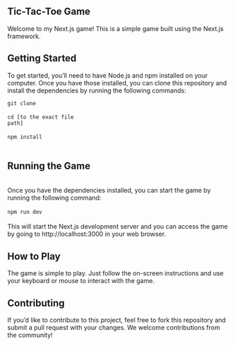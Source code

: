 ## Tic-Tac-Toe Game
Welcome to my Next.js game! This is a simple game built using the Next.js framework.

## Getting Started
To get started, you’ll need to have Node.js and npm installed on your computer. Once you have those installed, you can clone this repository and install the dependencies by running the following commands:

<code>git clone</code>
<br />
<br />
<code>cd [to the exact file path]</code>
<br />
<br />
<code>npm install</code>
<br />
<br />

## Running the Game
<br />
Once you have the dependencies installed, you can start the game by running the following command:
<br />
<br />
<code>npm run dev</code>
<br />
<br />
This will start the Next.js development server and you can access the game by going to http://localhost:3000 in your web browser.

## How to Play
The game is simple to play. Just follow the on-screen instructions and use your keyboard or mouse to interact with the game.

## Contributing
If you’d like to contribute to this project, feel free to fork this repository and submit a pull request with your changes. We welcome contributions from the community!


